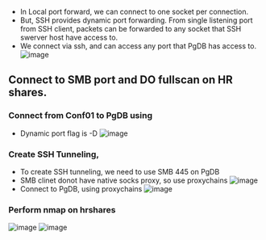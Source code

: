 - In Local port forward, we can connect to one socket per connection.
- But, SSH provides dynamic port forwarding. From single listening port from SSH client, packets can be forwarded to any socket that SSH swerver host have access to.
- We connect via ssh, and can access any port that PgDB has access to.
![image](https://github.com/user-attachments/assets/7f098276-c0c0-4155-9dac-05b5dd3e3676)

## Connect to SMB port and DO fullscan on HR shares.
### Connect from Conf01 to PgDB using 
- Dynamic port flag is -D 
![image](https://github.com/user-attachments/assets/fd1c30f4-b1ba-4c36-9deb-12563ed13a91)

### Create SSH Tunneling, 
- To create SSH tunneling, we need to use SMB 445 on PgDB
- SMB clinet donot have native socks proxy, so use proxychains
![image](https://github.com/user-attachments/assets/61930333-af32-4e50-90d4-c2856844844e)
- Connect to PgDB, using proxychains
![image](https://github.com/user-attachments/assets/9c7604fd-63db-4aa8-a183-a4b59ebac78f)
### Perform nmap on hrshares
![image](https://github.com/user-attachments/assets/64eeec6c-e952-4e49-b8ba-e32d1d3529a9)
![image](https://github.com/user-attachments/assets/b9528a6b-c262-4f8e-b942-2ec8060eb93b)
